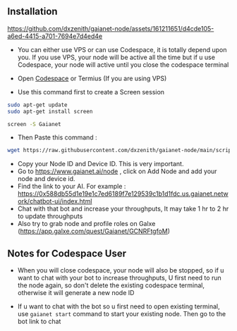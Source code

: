
## Installation


https://github.com/dxzenith/gaianet-node/assets/161211651/d4cde105-a6ed-4415-a701-7694e7d4ed4e


- You can either use VPS or can use Codespace, it is totally depend upon you. If you use VPS, your node will be active all the time but if u use Codespace, your node will active until you close the codespace terminal

- Open [Codespace](https://github.com/codespaces) or Termius (If you are using VPS)
- Use this command first to create a Screen session
```bash
sudo apt-get update
sudo apt-get install screen
```
```bash
screen -S Gaianet
```
- Then Paste this command :
```bash
wget https://raw.githubusercontent.com/dxzenith/gaianet-node/main/script.sh && chmod +x script.sh && ./script.sh
```

- Copy your Node ID and Device ID. This is very important.
- Go to https://www.gaianet.ai/node , click on Add Node and add your node and device id.
- Find the link to your AI. For example : https://0x588db55d1e19e1c7ed6189f7e129539c1b1d1fdc.us.gaianet.network/chatbot-ui/index.html
- Chat with that bot and increase your throughputs, It may take 1 hr to 2 hr to update throughputs
- Also try to grab node and profile roles on Galxe (https://app.galxe.com/quest/Gaianet/GCNRFtgfoM)

## Notes for Codespace User

- When you will close codespace, your node will also be stopped, so if u want to chat with your bot to increase throughputs, U first need to run the node again, so don't delete the existing codespace terminal, otherwise it will generate a new node ID

- If u want to chat with the bot so u first need to open existing terminal, use `gaianet start` command to start your existing node. Then go to the bot link to chat
